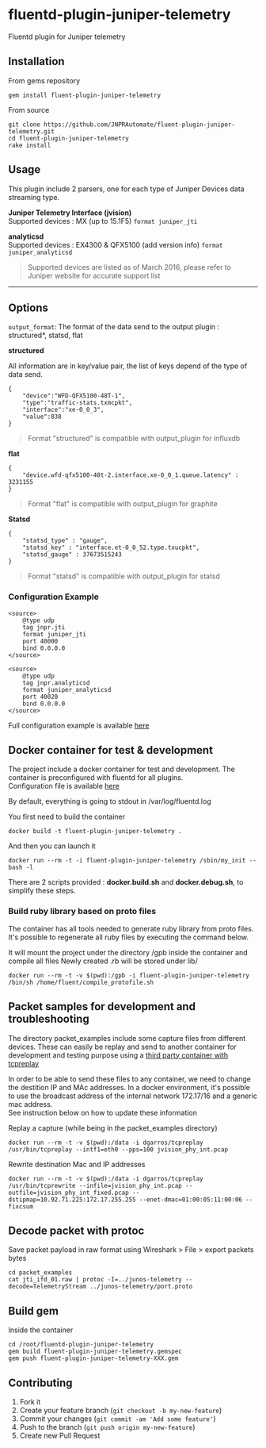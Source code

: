 # fluentd-plugin-juniper-telemetry
Fluentd plugin for Juniper telemetry

## Installation

From gems repository
```
gem install fluent-plugin-juniper-telemetry
```

From source
```
git clone https://github.com/JNPRAutomate/fluent-plugin-juniper-telemetry.git
cd fluent-plugin-juniper-telemetry
rake install
```

## Usage

This plugin include 2 parsers, one for each type of Juniper Devices data streaming type.

**Juniper Telemetry Interface (jvision)**  
Supported devices : MX (up to 15.1F5)
`format juniper_jti`

**analyticsd**  
Supported devices : EX4300 & QFX5100 (add version info)
`format juniper_analyticsd`

> Supported devices are listed as of March 2016, please refer to Juniper website for accurate support list

--------------

## Options

`output_format`: The format of the data send to the output plugin : structured*, statsd, flat

**structured**  

All information are in key/value pair, the list of keys depend of the type of data send.
```
{
    "device":"WFD-QFX5100-48T-1",
    "type":"traffic-stats.txmcpkt",  
    "interface":"xe-0_0_3",  
    "value":838
}
```

> Format "structured" is compatible with output_plugin for influxdb

**flat**
```
{
    "device.wfd-qfx5100-48t-2.interface.xe-0_0_1.queue.latency" : 3231155
}
```

> Format "flat" is compatible with output_plugin for graphite

**Statsd**

```
{
    "statsd_type" : "gauge",
    "statsd_key" : "interface.et-0_0_52.type.txucpkt",
    "statsd_gauge" : 37673515243
}
```

> Format "statsd" is compatible with output_plugin for statsd


### Configuration Example

```
<source>
    @type udp
    tag jnpr.jti
    format juniper_jti
    port 40000
    bind 0.0.0.0
</source>
```

```
<source>
    @type udp
    tag jnpr.analyticsd
    format juniper_analyticsd
    port 40020
    bind 0.0.0.0
</source>
```

Full configuration example is available [here](https://github.com/JNPRAutomate/fluent-plugin-juniper-telemetry/blob/master/fluentd/fluent.conf)  

## Docker container for test & development

The project include a docker container for test and  development.
The container is preconfigured with fluentd for all plugins.  
Configuration file is available [here](https://github.com/JNPRAutomate/fluent-plugin-juniper-telemetry/blob/master/fluentd/fluent.conf)  

By default, everything is going to stdout in /var/log/fluentd.log

You first need to build the container
```
docker build -t fluent-plugin-juniper-telemetry .
```

And then you can launch it
```
docker run --rm -t -i fluent-plugin-juniper-telemetry /sbin/my_init -- bash -l
```

There are 2 scripts provided : **docker.build.sh** and **docker.debug.sh**, to simplify these steps.

### Build ruby library based on proto files

The container has all tools needed to generate ruby library from proto files.  
It's possible to regenerate all ruby files by executing the command below.  

It will mount the project under the directory /gpb inside the container and compile all files
Newly created .rb will be stored under lib/

```
docker run --rm -t -v $(pwd):/gpb -i fluent-plugin-juniper-telemetry /bin/sh /home/fluent/compile_protofile.sh
```

## Packet samples for development and troubleshooting

The directory packet_examples include some capture files from different devices.
These can easily be replay and send to another container for development and testing purpose using a [third party container with tcpreplay](https://hub.docker.com/r/dgarros/tcpreplay/)

In order to be able to send these files to any container, we need to change the destition IP and MAc addresses.
In a docker environment, it's possible to use the broadcast address of the internal network 172.17/16 and a generic mac address.  
See instruction below on how to update these information

Replay a capture (while being in the packet_examples directory)
```
docker run --rm -t -v $(pwd):/data -i dgarros/tcpreplay /usr/bin/tcpreplay --intf1=eth0 --pps=100 jvision_phy_int.pcap
```

Rewrite destination Mac and IP addresses
```
docker run --rm -t -v $(pwd):/data -i dgarros/tcpreplay /usr/bin/tcprewrite --infile=jvision_phy_int.pcap --outfile=jvision_phy_int_fixed.pcap --dstipmap=10.92.71.225:172.17.255.255 --enet-dmac=01:00:05:11:00:06 --fixcsum
```

## Decode packet with protoc

Save packet payload in raw format using Wireshark > File > export packets bytes

```
cd packet_examples
cat jti_ifd_01.raw | protoc -I=../junos-telemetry --decode=TelemetryStream ../junos-telemetry/port.proto
```

## Build gem

Inside the container

```
cd /root/fluentd-plugin-juniper-telemetry
gem build fluent-plugin-juniper-telemetry.gemspec
gem push fluent-plugin-juniper-telemetry-XXX.gem
```

## Contributing

1. Fork it
2. Create your feature branch (`git checkout -b my-new-feature`)
3. Commit your changes (`git commit -am 'Add some feature'`)
4. Push to the branch (`git push origin my-new-feature`)
5. Create new Pull Request
